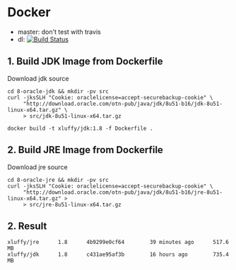 Docker
======

- master: don't test with travis
- dl: [![Build Status](https://travis-ci.org/xluffy/dp.svg?branch=dl)](https://travis-ci.org/xluffy/dp)

## 1. Build JDK Image from Dockerfile

Download jdk source

```
cd 8-oracle-jdk && mkdir -pv src
curl -jksSLH "Cookie: oraclelicense=accept-securebackup-cookie" \
     "http://download.oracle.com/otn-pub/java/jdk/8u51-b16/jdk-8u51-linux-x64.tar.gz" \
     > src/jdk-8u51-linux-x64.tar.gz
```

```
docker build -t xluffy/jdk:1.8 -f Dockerfile .
```

## 2. Build JRE Image from Dockerfile

Download jre source

```
cd 8-oracle-jre && mkdir -pv src
curl -jksSLH "Cookie: oraclelicense=accept-securebackup-cookie" \
     "http://download.oracle.com/otn-pub/java/jdk/8u51-b16/jre-8u51-linux-x64.tar.gz" >
     > src/jre-8u51-linux-x64.tar.gz
```

## 2. Result

```
xluffy/jre      1.8      4b9299e0cf64        39 minutes ago      517.6 MB
xluffy/jdk      1.8      c431ae95af3b        16 hours ago        735.4 MB
```
